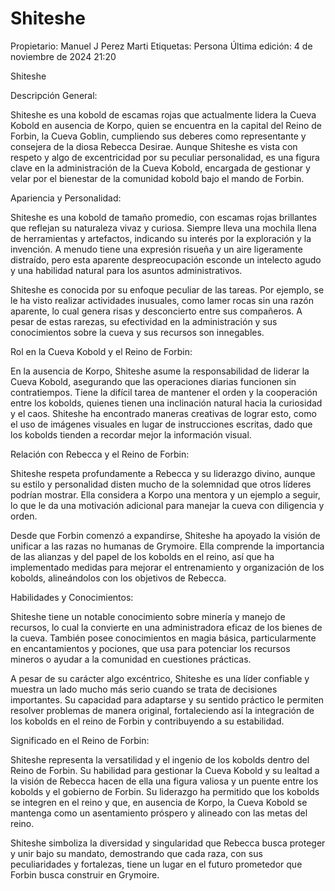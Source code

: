 # Shiteshe

Propietario: Manuel J Perez Marti
Etiquetas: Persona
Última edición: 4 de noviembre de 2024 21:20

Shiteshe

Descripción General:

Shiteshe es una kobold de escamas rojas que actualmente lidera la Cueva Kobold en ausencia de Korpo, quien se encuentra en la capital del Reino de Forbin, la Cueva Goblin, cumpliendo sus deberes como representante y consejera de la diosa Rebecca Desirae. Aunque Shiteshe es vista con respeto y algo de excentricidad por su peculiar personalidad, es una figura clave en la administración de la Cueva Kobold, encargada de gestionar y velar por el bienestar de la comunidad kobold bajo el mando de Forbin.

Apariencia y Personalidad:

Shiteshe es una kobold de tamaño promedio, con escamas rojas brillantes que reflejan su naturaleza vivaz y curiosa. Siempre lleva una mochila llena de herramientas y artefactos, indicando su interés por la exploración y la invención. A menudo tiene una expresión risueña y un aire ligeramente distraído, pero esta aparente despreocupación esconde un intelecto agudo y una habilidad natural para los asuntos administrativos.

Shiteshe es conocida por su enfoque peculiar de las tareas. Por ejemplo, se le ha visto realizar actividades inusuales, como lamer rocas sin una razón aparente, lo cual genera risas y desconcierto entre sus compañeros. A pesar de estas rarezas, su efectividad en la administración y sus conocimientos sobre la cueva y sus recursos son innegables.

Rol en la Cueva Kobold y el Reino de Forbin:

En la ausencia de Korpo, Shiteshe asume la responsabilidad de liderar la Cueva Kobold, asegurando que las operaciones diarias funcionen sin contratiempos. Tiene la difícil tarea de mantener el orden y la cooperación entre los kobolds, quienes tienen una inclinación natural hacia la curiosidad y el caos. Shiteshe ha encontrado maneras creativas de lograr esto, como el uso de imágenes visuales en lugar de instrucciones escritas, dado que los kobolds tienden a recordar mejor la información visual.

Relación con Rebecca y el Reino de Forbin:

Shiteshe respeta profundamente a Rebecca y su liderazgo divino, aunque su estilo y personalidad disten mucho de la solemnidad que otros líderes podrían mostrar. Ella considera a Korpo una mentora y un ejemplo a seguir, lo que le da una motivación adicional para manejar la cueva con diligencia y orden.

Desde que Forbin comenzó a expandirse, Shiteshe ha apoyado la visión de unificar a las razas no humanas de Grymoire. Ella comprende la importancia de las alianzas y del papel de los kobolds en el reino, así que ha implementado medidas para mejorar el entrenamiento y organización de los kobolds, alineándolos con los objetivos de Rebecca.

Habilidades y Conocimientos:

Shiteshe tiene un notable conocimiento sobre minería y manejo de recursos, lo cual la convierte en una administradora eficaz de los bienes de la cueva. También posee conocimientos en magia básica, particularmente en encantamientos y pociones, que usa para potenciar los recursos mineros o ayudar a la comunidad en cuestiones prácticas.

A pesar de su carácter algo excéntrico, Shiteshe es una líder confiable y muestra un lado mucho más serio cuando se trata de decisiones importantes. Su capacidad para adaptarse y su sentido práctico le permiten resolver problemas de manera original, fortaleciendo así la integración de los kobolds en el reino de Forbin y contribuyendo a su estabilidad.

Significado en el Reino de Forbin:

Shiteshe representa la versatilidad y el ingenio de los kobolds dentro del Reino de Forbin. Su habilidad para gestionar la Cueva Kobold y su lealtad a la visión de Rebecca hacen de ella una figura valiosa y un puente entre los kobolds y el gobierno de Forbin. Su liderazgo ha permitido que los kobolds se integren en el reino y que, en ausencia de Korpo, la Cueva Kobold se mantenga como un asentamiento próspero y alineado con las metas del reino.

Shiteshe simboliza la diversidad y singularidad que Rebecca busca proteger y unir bajo su mandato, demostrando que cada raza, con sus peculiaridades y fortalezas, tiene un lugar en el futuro prometedor que Forbin busca construir en Grymoire.